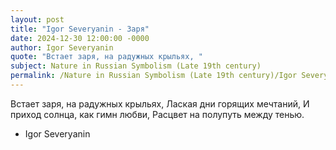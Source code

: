 ```yaml
---
layout: post
title: "Igor Severyanin - Заря"
date: 2024-12-30 12:00:00 -0000
author: Igor Severyanin
quote: "Встает заря, на радужных крыльях, "
subject: Nature in Russian Symbolism (Late 19th century)
permalink: /Nature in Russian Symbolism (Late 19th century)/Igor Severyanin/Igor Severyanin - Заря
---
```


Встает заря, на радужных крыльях, 
Лаская дни горящих мечтаний, 
И приход солнца, как гимн любви, 
Расцвет на полупуть между тенью.

- Igor Severyanin

